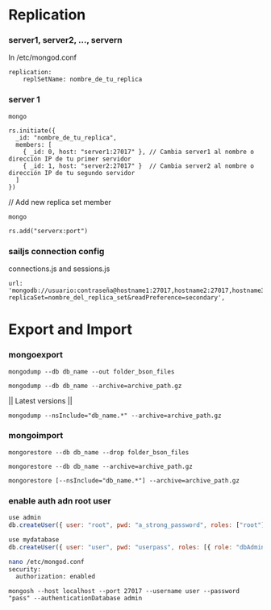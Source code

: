# Replication
### server1, server2, ..., servern
In /etc/mongod.conf
```
replication:
    replSetName: nombre_de_tu_replica
```

### server 1
`mongo`

```
rs.initiate({
  _id: "nombre_de_tu_replica",
  members: [
    { _id: 0, host: "server1:27017" }, // Cambia server1 al nombre o dirección IP de tu primer servidor
    { _id: 1, host: "server2:27017" }  // Cambia server2 al nombre o dirección IP de tu segundo servidor
  ]
})
```

// Add new replica set member

`mongo`

`rs.add("serverx:port")`


### sailjs connection config
connections.js and sessions.js

```
url: 'mongodb://usuario:contraseña@hostname1:27017,hostname2:27017,hostname3:27017/base_de_datos?replicaSet=nombre_del_replica_set&readPreference=secondary',
```


# Export and Import

### mongoexport
`mongodump --db db_name --out folder_bson_files`

`mongodump --db db_name --archive=archive_path.gz`

 || Latest versions ||


`mongodump --nsInclude="db_name.*" --archive=archive_path.gz`



### mongoimport
`mongorestore --db db_name --drop folder_bson_files`

`mongorestore --db db_name --archive=archive_path.gz`

`mongorestore [--nsInclude="db_name.*"] --archive=archive_path.gz`


### enable auth adn root user
```javascript
use admin
db.createUser({ user: "root", pwd: "a_strong_password", roles: ["root"]})

use mydatabase
db.createUser({ user: "user", pwd: "userpass", roles: [{ role: "dbAdmin", db: "mydatabase" }, { role: "readWrite", db: "mydatabase" } ]})

```
```bash
nano /etc/mongod.conf
security:
  authorization: enabled
```


`mongosh --host localhost --port 27017 --username user --password "pass" --authenticationDatabase admin`
